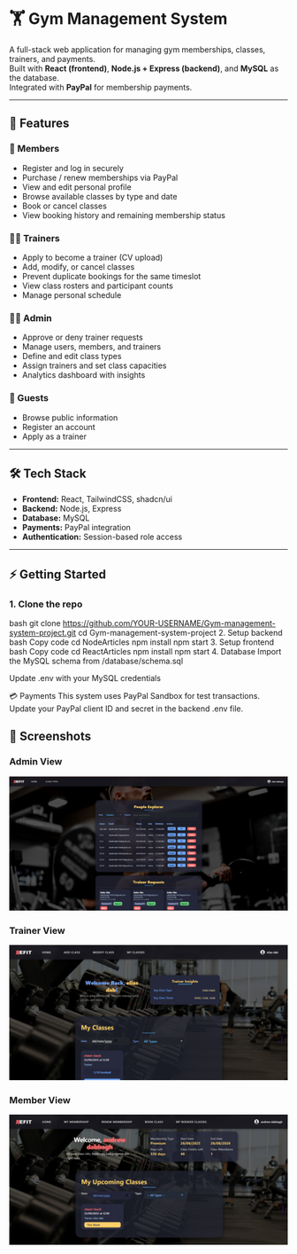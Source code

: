 # 🏋️ Gym Management System

A full-stack web application for managing gym memberships, classes, trainers, and payments.  
Built with **React (frontend)**, **Node.js + Express (backend)**, and **MySQL** as the database.  
Integrated with **PayPal** for membership payments.

---

## 🚀 Features

### 👤 Members
- Register and log in securely  
- Purchase / renew memberships via PayPal  
- View and edit personal profile  
- Browse available classes by type and date  
- Book or cancel classes  
- View booking history and remaining membership status  

### 🧑‍🏫 Trainers
- Apply to become a trainer (CV upload)  
- Add, modify, or cancel classes  
- Prevent duplicate bookings for the same timeslot  
- View class rosters and participant counts  
- Manage personal schedule  

### 👨‍💼 Admin
- Approve or deny trainer requests  
- Manage users, members, and trainers  
- Define and edit class types  
- Assign trainers and set class capacities  
- Analytics dashboard with insights  

### 👥 Guests
- Browse public information  
- Register an account  
- Apply as a trainer  

---

## 🛠️ Tech Stack

- **Frontend:** React, TailwindCSS, shadcn/ui  
- **Backend:** Node.js, Express  
- **Database:** MySQL  
- **Payments:** PayPal integration  
- **Authentication:** Session-based role access  

---

## ⚡ Getting Started

### 1. Clone the repo
bash
git clone https://github.com/YOUR-USERNAME/Gym-management-system-project.git
cd Gym-management-system-project
2. Setup backend
bash
Copy code
cd NodeArticles
npm install
npm start
3. Setup frontend
bash
Copy code
cd ReactArticles
npm install
npm start
4. Database
Import the MySQL schema from /database/schema.sql

Update .env with your MySQL credentials

💳 Payments
This system uses PayPal Sandbox for test transactions.
Update your PayPal client ID and secret in the backend .env file.

## 📸 Screenshots

### Admin View
![Admin View](adminview.png)

### Trainer View
![Trainer View](trainerview.png)

### Member View
![Member View](memberview.png)


